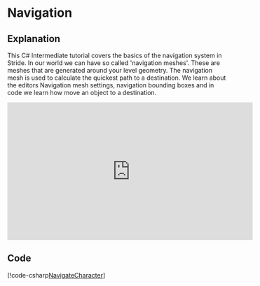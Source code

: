 # Navigation

## Explanation
This C# Intermediate tutorial covers the basics of the navigation system in Stride. In our world we can have so called 'navigation meshes'. These are meshes that are generated around your level geometry. The navigation mesh is used to calculate the quickest path to a destination. 
We learn about the editors Navigation mesh settings, navigation bounding boxes and in code we learn how move an object to a destination.

<iframe width="560" height="315" src="https://www.youtube.com/embed/UvKizPFAego" frameborder="0" allow="accelerometer; autoplay; encrypted-media; gyroscope; picture-in-picture" allowfullscreen></iframe>

## Code
[!code-csharp[NavigateCharacter](..\..\..\..\stride\samples\Tutorials\CSharpIntermediate\CSharpIntermediate\CSharpIntermediate.Game\11_Navigation\NavigateCharacter.cs)]
